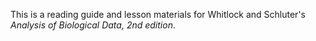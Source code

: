 This is a reading guide and lesson materials for Whitlock and Schluter's *Analysis of Biological Data, 2nd edition*.
